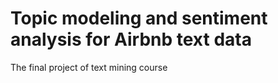 # Topic modeling and sentiment analysis for Airbnb text data
 The final project of text mining course
